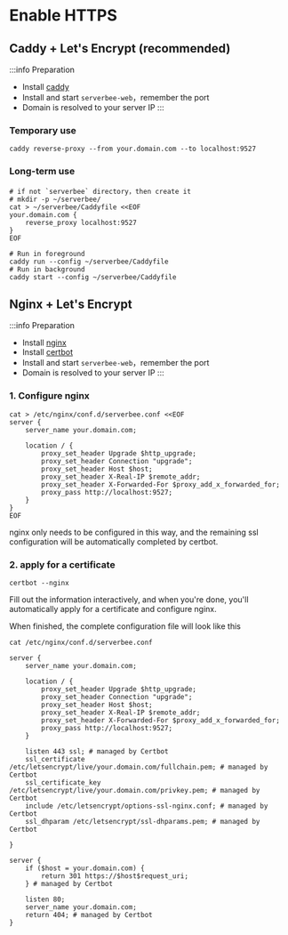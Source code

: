 # Enable HTTPS

## Caddy + Let's Encrypt (recommended)

:::info
Preparation
- Install [caddy](https://caddyserver.com/docs/install)
- Install and start `serverbee-web`，remember the port
- Domain is resolved to your server IP
:::

### Temporary use

```shell
caddy reverse-proxy --from your.domain.com --to localhost:9527
```

### Long-term use
    
```shell
# if not `serverbee` directory，then create it
# mkdir -p ~/serverbee/
cat > ~/serverbee/Caddyfile <<EOF
your.domain.com {
    reverse_proxy localhost:9527
}
EOF
```

```shell
# Run in foreground
caddy run --config ~/serverbee/Caddyfile
# Run in background
caddy start --config ~/serverbee/Caddyfile
```

## Nginx + Let's Encrypt

:::info
Preparation
- Install [nginx](https://nginx.org/en/docs/install.html)
- Install [certbot](https://certbot.eff.org/)
- Install and start `serverbee-web`，remember the port
- Domain is resolved to your server IP
:::

### 1. Configure nginx

```shell
cat > /etc/nginx/conf.d/serverbee.conf <<EOF
server {
    server_name your.domain.com;

    location / {
        proxy_set_header Upgrade $http_upgrade;
        proxy_set_header Connection "upgrade";
        proxy_set_header Host $host;
        proxy_set_header X-Real-IP $remote_addr;
        proxy_set_header X-Forwarded-For $proxy_add_x_forwarded_for;
        proxy_pass http://localhost:9527;
    }
}
EOF
```
nginx only needs to be configured in this way, and the remaining ssl configuration will be automatically completed by certbot.

### 2. apply for a certificate

```shell
certbot --nginx
```
Fill out the information interactively, and when you're done, you'll automatically apply for a certificate and configure nginx.

When finished, the complete configuration file will look like this

`cat /etc/nginx/conf.d/serverbee.conf`
```nginx
server {
    server_name your.domain.com;

    location / {
        proxy_set_header Upgrade $http_upgrade;
        proxy_set_header Connection "upgrade";
        proxy_set_header Host $host;
        proxy_set_header X-Real-IP $remote_addr;
        proxy_set_header X-Forwarded-For $proxy_add_x_forwarded_for;
        proxy_pass http://localhost:9527;
    }

    listen 443 ssl; # managed by Certbot
    ssl_certificate /etc/letsencrypt/live/your.domain.com/fullchain.pem; # managed by Certbot
    ssl_certificate_key /etc/letsencrypt/live/your.domain.com/privkey.pem; # managed by Certbot
    include /etc/letsencrypt/options-ssl-nginx.conf; # managed by Certbot
    ssl_dhparam /etc/letsencrypt/ssl-dhparams.pem; # managed by Certbot

}

server {
    if ($host = your.domain.com) {
        return 301 https://$host$request_uri;
    } # managed by Certbot

    listen 80;
    server_name your.domain.com;
    return 404; # managed by Certbot
}
```
